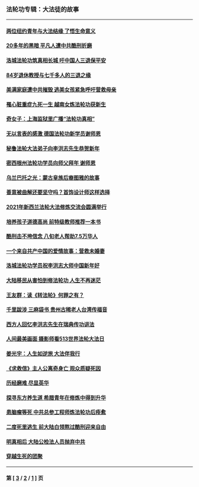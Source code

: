### 法轮功专辑：大法徒的故事
---
#### [两位纽约青年与大法结缘 了悟生命意义](../../pages/nf1147481/n14002785.md?07240430) 
#### [20多年的黑暗 平凡人遭中共酷刑折磨](../../pages/nf1147481/n13997976.md?07240430) 
#### [洛城法轮功筑真相长城 吁中国人三退保平安](../../pages/nf1147481/n13892471.md?07240430) 
#### [84岁退休教授与七千多人的三退之缘](../../pages/nf1147481/n13796650.md?07240430) 
#### [美满家庭遭中共摧毁 逃美女孩紧急呼吁营救母亲](../../pages/nf1147481/n13792859.md?07240430) 
#### [罹心脏重症九死一生 越南女炼法轮功获新生](../../pages/nf1147481/n13732766.md?07240430) 
#### [奇女子：上海监狱里广播“法轮功真相”](../../pages/nf1147481/n13726443.md?07240430) 
#### [无以言表的感激 德国法轮功新学员谢师恩](../../pages/nf1147481/n13543790.md?07240430) 
#### [秘鲁法轮大法弟子向李洪志先生恭贺新年](../../pages/nf1147481/n13540182.md?07240430) 
#### [密西根州法轮功学员向师父拜年 谢师恩](../../pages/nf1147481/n13538183.md?07240430) 
#### [乌兰巴托之光：蒙古皇族后裔图雅的故事](../../pages/nf1147481/n13155759.md?07240430) 
#### [善意被曲解还要坚守吗？首饰设计师这样选择](../../pages/nf1147481/n13077575.md?07240430) 
#### [2021年新西兰法轮大法修炼交流会圆满举行](../../pages/nf1147481/n13033149.md?07240430) 
#### [培养孩子道德高尚 前特级教师推荐一本书](../../pages/nf1147481/n12938640.md?07240430) 
#### [酷刑击不垮信念 八旬老人帮助7.5万华人](../../pages/nf1147481/n12880712.md?07240430) 
#### [一个来自共产中国的爱情故事：营救未婚妻](../../pages/nf1147481/n12778386.md?07240430) 
#### [洛城法轮功学员祝李洪志大师中国新年好](../../pages/nf1147481/n12724685.md?07240430) 
#### [大陆移民从害怕到修法轮功 人生不再迷茫](../../pages/nf1147481/n12414325.md?07240430) 
#### [王友群：读《转法轮》何罪之有？](../../pages/nf1147481/n12408647.md?07240430) 
#### [千里跋涉 三麻袋书 贵州古稀老人台湾传福音](../../pages/nf1147481/n12198750.md?07240430) 
#### [西方人回忆李洪志先生在瑞典传功讲法](../../pages/nf1147481/n12099607.md?07240430) 
#### [人间最美画面 摄影师看513世界法轮大法日](../../pages/nf1147481/n12094118.md?07240430) 
#### [姜光宇：人生如逆旅 大法伴我行](../../pages/nf1147481/n12088664.md?07240430) 
#### [《求救信》主人公离奇身亡 观众质疑死因](../../pages/nf1147481/n11845215.md?07240430) 
#### [历经磨难 尽显英华](../../pages/nf1147481/n11723297.md?07240430) 
#### [探寻东方养生道 希腊青年在修炼中得到升华](../../pages/nf1147481/n11494502.md?07240430) 
#### [患脑瘤等死 中共总参工程师炼法轮功后痊愈](../../pages/nf1147481/n11466682.md?07240430) 
#### [二度死里逃生 前大陆白领熬过酷刑迎来自由](../../pages/nf1147481/n11368594.md?07240430) 
#### [明真相后 大陆公检法人员抛弃中共](../../pages/nf1147481/n11358618.md?07240430) 
#### [穿越生死的团聚](../../pages/nf1147481/n11258922.md?07240430) 

---
#### 第 [ [3](./3.md?07240430) / [2](./2.md?07240430) / [1](./1.md?07240430) ] 页
